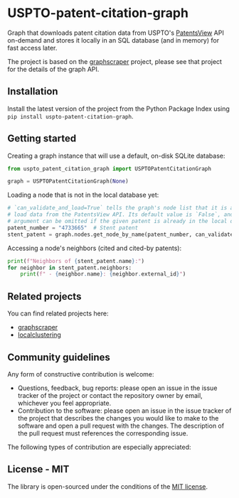 # USPTO-patent-citation-graph

Graph that downloads patent citation data from USPTO's [PatentsView](https://www.patentsview.org) API on-demand and stores it locally in an SQL database (and in memory) for fast access later.

The project is based on the [graphscraper](https://pypi.org/project/graphscraper/) project, please see that project for the details of the graph API.

## Installation

Install the latest version of the project from the Python Package Index using `pip install uspto-patent-citation-graph`.

## Getting started

Creating a graph instance that will use a default, on-disk SQLite database:

```Python
from uspto_patent_citation_graph import USPTOPatentCitationGraph

graph = USPTOPatentCitationGraph(None)
```

Loading a node that is not in the local database yet:

```Python
# `can_validate_and_load=True` tells the graph's node list that it is allowed to
# load data from the PatentsView API. Its default value is `False`, and the
# argument can be omitted if the given patent is already in the local database.
patent_number = "4733665"  # Stent patent
stent_patent = graph.nodes.get_node_by_name(patent_number, can_validate_and_load=True)
```

Accessing a node's neighbors (cited and cited-by patents):

```Python
print(f"Neighbors of {stent_patent.name}:")
for neighbor in stent_patent.neighbors:
    print(f" - {neighbor.name}: {neighbor.external_id}")
```

## Related projects

You can find related projects here:

- [graphscraper](https://github.com/volfpeter/graphscraper)
- [localclustering](https://github.com/volfpeter/localclustering)

## Community guidelines

Any form of constructive contribution is welcome:

- Questions, feedback, bug reports: please open an issue in the issue tracker of the project or contact the repository owner by email, whichever you feel appropriate.
- Contribution to the software: please open an issue in the issue tracker of the project that describes the changes you would like to make to the software and open a pull request with the changes. The description of the pull request must references the corresponding issue.

The following types of contribution are especially appreciated:

## License - MIT

The library is open-sourced under the conditions of the [MIT license](https://choosealicense.com/licenses/mit/).
